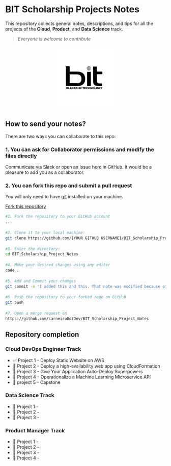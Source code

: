 # BIT Scholarship Projects Notes

This repository collects general notes, descriptions, and tips for all the projects of the **Cloud**, **Product**, and **Data Science** track.

> _Everyone is welcome to contribute_

<p align="center">
<img src="bit.jpg" alt="Bit Logo" width="200" height="200" />
</p>

## How to send your notes?

There are two ways you can collaborate to this repo:

### 1. You can ask for Collaborator permissions and modify the files directly

Communicate via Slack or open an Issue here in GitHub. It would be a pleasure to add you as a collaborator.

### 2. You can fork this repo and submit a pull request

You will only need to have [git](https://git-scm.com/book/en/v2/Getting-Started-Installing-Git) installed on your machine.

[Fork this repository](https://github.com/carneiroDotDev/BIT_Scholarship_Project_Notes/fork)

```bash
#1. Fork the repository to your GitHub account
...

#2. Clone it to your local machine:
git clone https://github.com/{YOUR GITHUB USERNAME}/BIT_Scholarship_Project_Notes.git

#3. Enter the directory:
cd BIT_Scholarship_Project_Notes

#4. Make your desired changes using any editor
code .

#5. Add and Commit your changes
git commit -m 'I added this and this. That note was modified because of something.'

#6. Push the repository to your forked repo on GitHub
git push

#7. Open a merge request on
https://github.com/carneiroDotDev/BIT_Scholarship_Project_Notes

```

## Repository completion

### Cloud DevOps Engineer Track

- :white_check_mark: Project 1 - Deploy Static Website on AWS
- :black_square_button: Project 2 - Deploy a high-availability web app using CloudFormation
- :black_square_button: Project 3 - Give Your Application Auto-Deploy Superpowers
- :black_square_button: Project 4 - Operationalize a Machine Learning Microservice API
- :black_square_button: project 5 - Capstone

### Data Science Track

- :black_square_button: Project 1 -
- :black_square_button: Project 2 -
- :black_square_button: Project 3 -

### Product Manager Track

- :black_square_button: Project 1 -
- :black_square_button: Project 2 -
- :black_square_button: Project 3 -
- :black_square_button: Project 4 -
